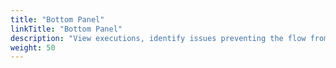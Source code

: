 ```yaml
---
title: "Bottom Panel"
linkTitle: "Bottom Panel"
description: "View executions, identify issues preventing the flow from being debugged, and create and manage variables."
weight: 50
---
```

